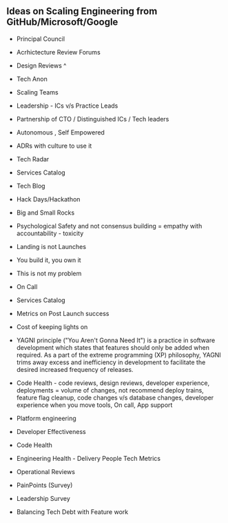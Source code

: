 ## Ideas on Scaling Engineering from GitHub/Microsoft/Google


- Principal Council
- Acrhictecture Review Forums
- Design Reviews ^
- Tech Anon
- Scaling Teams 
- Leadership - ICs v/s Practice Leads
- Partnership of CTO / Distinguished ICs / Tech leaders
- Autonomous , Self Empowered 
- ADRs with culture to use it
- Tech Radar
- Services Catalog
- Tech Blog
- Hack Days/Hackathon
- Big and Small Rocks
- Psychological Safety and not consensus building = empathy with accountability - toxicity


- Landing is not Launches
- You build it, you own it
- This is not my problem
- On Call
- Services Catalog
- Metrics on Post Launch success
- Cost of keeping lights on
- YAGNI principle ("You Aren't Gonna Need It") is a practice in software development which states that features should only be added when required. As a part of the extreme programming (XP) philosophy, YAGNI trims away excess and inefficiency in development to facilitate the desired increased frequency of releases.
- Code Health - code reviews, design reviews, developer experience, deployments = volume of changes, not recommend deploy trains, feature flag cleanup, code changes v/s database changes, developer experience when you move tools, On call, App support
- Platform engineering

- Developer Effectiveness
- Code Health
- Engineering Health - Delivery People Tech Metrics
- Operational Reviews
- PainPoints (Survey)
- Leadership Survey
- Balancing Tech Debt with Feature work
